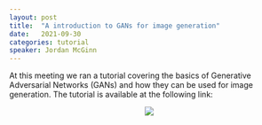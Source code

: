 ```yaml
---
layout: post
title:  "A introduction to GANs for image generation"
date:   2021-09-30
categories: tutorial
speaker: Jordan McGinn
---
```


At this meeting we ran a tutorial covering the basics of Generative Adversarial Networks (GANs) and how they can be used for image generation. The tutorial is available at the following link:

<center>
<a href="https://colab.research.google.com/github/phas-ml/phas-ml.github.io/blob/master/notebooks/2021_09_30_dcgan_tutorial.ipynb" title="GAN Tutorial"><img src="https://colab.research.google.com/assets/colab-badge.svg"></a>
</center>
